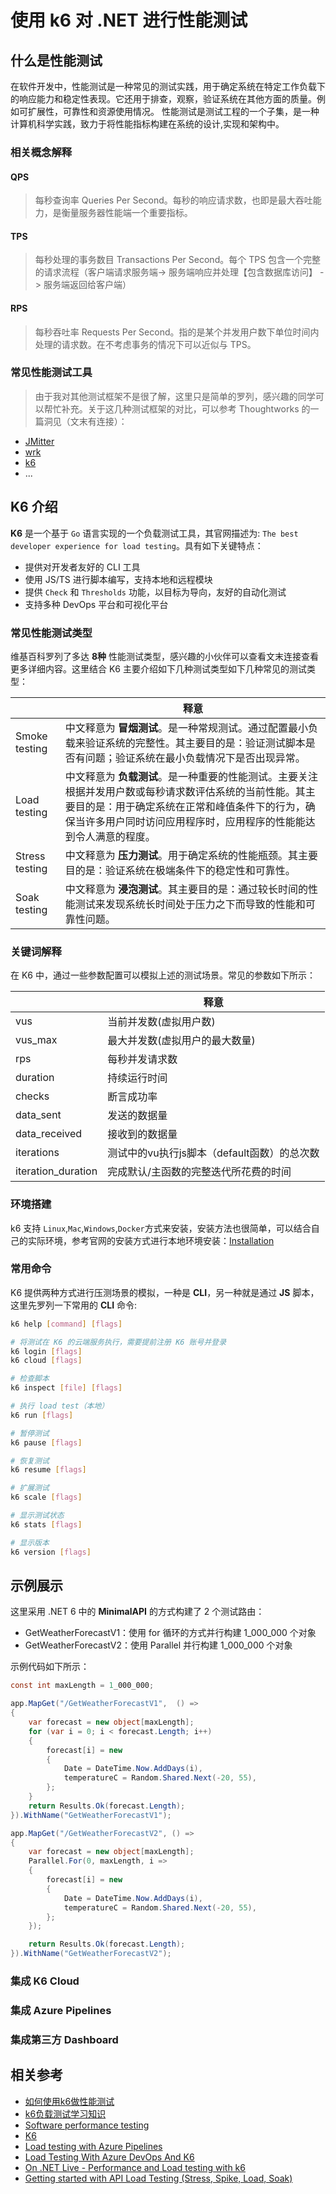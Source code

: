# 使用 k6 对 .NET 进行性能测试

## 什么是性能测试

在软件开发中，性能测试是一种常见的测试实践，用于确定系统在特定工作负载下的响应能力和稳定性表现。它还用于排查，观察，验证系统在其他方面的质量。例如可扩展性，可靠性和资源使用情况。
性能测试是测试工程的一个子集，是一种计算机科学实践，致力于将性能指标构建在系统的设计,实现和架构中。

### 相关概念解释

#### QPS

> 每秒查询率 Queries Per Second。每秒的响应请求数，也即是最大吞吐能力，是衡量服务器性能端一个重要指标。

#### TPS

> 每秒处理的事务数目 Transactions Per Second。每个 TPS 包含一个完整的请求流程（客户端请求服务端-> 服务端响应并处理【包含数据库访问】 -> 服务端返回给客户端）

#### RPS

> 每秒吞吐率 Requests Per Second。指的是某个并发用户数下单位时间内处理的请求数。在不考虑事务的情况下可以近似与 TPS。

### 常见性能测试工具

> 由于我对其他测试框架不是很了解，这里只是简单的罗列，感兴趣的同学可以帮忙补充。关于这几种测试框架的对比，可以参考 Thoughtworks 的一篇洞见（文末有连接）：

- [JMitter](https://jmeter.apache.org/)
- [wrk](https://github.com/wg/wrk)
- [k6](https://github.com/grafana/k6)
- ...

## K6 介绍

**K6** 是一个基于 `Go` 语言实现的一个负载测试工具，其官网描述为: `The best developer experience for load testing`。具有如下关键特点：

- 提供对开发者友好的 CLI 工具
- 使用 JS/TS 进行脚本编写，支持本地和远程模块
- 提供 `Check` 和 `Thresholds` 功能，以目标为导向，友好的自动化测试
- 支持多种 DevOps 平台和可视化平台

### 常见性能测试类型

维基百科罗列了多达 **8种** 性能测试类型，感兴趣的小伙伴可以查看文末连接查看更多详细内容。这里结合 K6 主要介绍如下几种测试类型如下几种常见的测试类型：

|                | 释意                                                                                                                 |
|----------------|--------------------------------------------------------------------------------------------------------------------|
| Smoke testing  | 中文释意为 **冒烟测试**。是一种常规测试。通过配置最小负载来验证系统的完整性。其主要目的是：验证测试脚本是否有问题；验证系统在最小负载情况下是否出现异常。                                    |
| Load testing   | 中文释意为 **负载测试**。是一种重要的性能测试。主要关注根据并发用户数或每秒请求数评估系统的当前性能。其主要目的是：用于确定系统在正常和峰值条件下的行为，确保当许多用户同时访问应用程序时，应用程序的性能能达到令人满意的程度。 |
| Stress testing | 中文释意为 **压力测试**。用于确定系统的性能瓶颈。其主要目的是：验证系统在极端条件下的稳定性和可靠性。                                                              |
| Soak testing   | 中文释意为 **浸泡测试**。其主要目的是：通过较长时间的性能测试来发现系统长时间处于压力之下而导致的性能和可靠性问题。                                                       |


### 关键词解释

在 K6 中，通过一些参数配置可以模拟上述的测试场景。常见的参数如下所示：

|                                     | 释意                                                          |
|-------------------------------------|-------------------------------------------------------------|
| vus                                 | 当前并发数(虚拟用户数)                                                |
| vus_max                             | 最大并发数(虚拟用户的最大数量)                                            |
| rps                                 | 每秒并发请求数                                                     |
| duration                            | 持续运行时间                                                      |
| checks                              | 断言成功率                                                       |
| data_sent                           | 发送的数据量                                                      |
| data_received                       | 接收到的数据量                                                     |
| iterations                          | 测试中的vu执行js脚本（default函数）的总次数                                 |
| iteration_duration                  | 完成默认/主函数的完整迭代所花费的时间                                         |

### 环境搭建

k6 支持 `Linux`,`Mac`,`Windows`,`Docker`方式来安装，安装方法也很简单，可以结合自己的实际环境，参考官网的安装方式进行本地环境安装：[Installation](https://k6.io/docs/getting-started/installation/)

### 常用命令

K6 提供两种方式进行压测场景的模拟，一种是 **CLI**，另一种就是通过 **JS** 脚本，这里先罗列一下常用的 **CLI** 命令:

```bash
k6 help [command] [flags]

# 将测试在 K6 的云端服务执行，需要提前注册 K6 账号并登录
k6 login [flags]
k6 cloud [flags]

# 检查脚本
k6 inspect [file] [flags]

# 执行 load test（本地）
k6 run [flags]

# 暂停测试
k6 pause [flags]

# 恢复测试
k6 resume [flags]

# 扩展测试
k6 scale [flags]

# 显示测试状态
k6 stats [flags]

# 显示版本
k6 version [flags]
```

## 示例展示

这里采用 .NET 6 中的 **MinimalAPI** 的方式构建了 2 个测试路由：

- GetWeatherForecastV1：使用 for 循环的方式并行构建 1_000_000 个对象
- GetWeatherForecastV2：使用 Parallel 并行构建 1_000_000 个对象

示例代码如下所示：

```csharp
const int maxLength = 1_000_000;

app.MapGet("/GetWeatherForecastV1",  () =>
{
    var forecast = new object[maxLength];
    for (var i = 0; i < forecast.Length; i++)
    {
        forecast[i] = new
        {
            Date = DateTime.Now.AddDays(i),
            temperatureC = Random.Shared.Next(-20, 55),
        };
    }
    return Results.Ok(forecast.Length);
}).WithName("GetWeatherForecastV1");

app.MapGet("/GetWeatherForecastV2", () =>
{
    var forecast = new object[maxLength];
    Parallel.For(0, maxLength, i =>
    {
        forecast[i] = new
        {
            Date = DateTime.Now.AddDays(i),
            temperatureC = Random.Shared.Next(-20, 55),
        };
    });

    return Results.Ok(forecast.Length);
}).WithName("GetWeatherForecastV2");
```

### 集成 K6 Cloud

### 集成 Azure Pipelines

### 集成第三方 Dashboard

## 相关参考

- [如何使用k6做性能测试](https://insights.thoughtworks.cn/performance-testing-k6/)
- [k6负载测试学习知识](https://www.cnblogs.com/kerwincui/p/15553623.html)
- [Software performance testing](https://en.wikipedia.org/wiki/Software_performance_testing)
- [K6](https://github.com/grafana/k6)
- [Load testing with Azure Pipelines](https://k6.io/blog/integrating-load-testing-with-azure-pipelines/)
- [Load Testing With Azure DevOps And K6](https://medium.com/microsoftazure/load-testing-with-azure-devops-and-k6-839be039b68a)
- [On .NET Live - Performance and Load testing with k6](https://www.youtube.com/watch?v=PYHZLCTC7i0)
- [Getting started with API Load Testing (Stress, Spike, Load, Soak)](https://www.youtube.com/watch?v=r-Jte8Y8zag)


